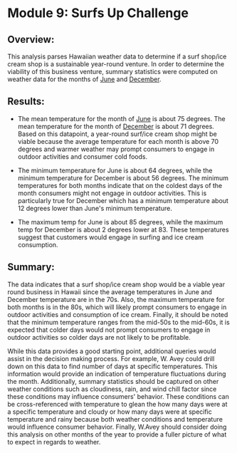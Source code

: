 # Module 9: Surfs Up Challenge

## Overview:

This analysis parses Hawaiian weather data to determine if a surf shop/ice cream shop is a sustainable year-round venture.  In order to determine the viability of this business venture, summary statistics were computed on weather data for the months of [June](https://github.com/laurlen2112/surfs_up/blob/main/resources/june_query.png) and [December](https://github.com/laurlen2112/surfs_up/blob/main/resources/dec_query.png).  

## Results:

* The mean temperature for the month of [June](https://github.com/laurlen2112/surfs_up/blob/main/resources/june_stats.png) is about 75 degrees.  The mean temperature for the month of [December](https://github.com/laurlen2112/surfs_up/blob/main/resources/dec_stats.png) is about 71 degrees.  Based on this datapoint, a year-round surf/ice cream shop might be viable because the average temperature for each month is above 70 degrees and warmer weather may prompt consumers to engage in outdoor activities and consumer cold foods.

* The minimum temperature for June is about 64 degrees, while the minimum temperature for December is about 56 degrees.  The minimum temperatures for both months indicate that on the coldest days of the month consumers might not engage in outdoor activities.  This is particularly true for December which has a minimum temperature about 12 degrees lower than June's minimum temperature.

* The maximum temp for June is about 85 degrees, while the maximum temp for December is about 2 degrees lower at 83.  These temperatures suggest that customers would engage in surfing and ice cream consumption.

## Summary:

The data indicates that a surf shop/ice cream shop would be a viable year round business in Hawaii since the average temperatures in June and December temperature are in the 70s.  Also, the maximum temperature for both months is in the 80s, which will likely prompt consumers to engage in outdoor activities and consumption of ice cream.  Finally, it should be noted that the minimum temperature ranges from the mid-50s to the mid-60s, it is expected that colder days would not prompt consumers to engage in outdoor activities so colder days are not likely to be profitable. 

While this data provides a good starting point, additional queries would assist in the decision making process. For example, W. Avey could drill down on this data to find number of days at specific temperatures.  This information would provide an indication of temperature fluctuations during the month.  Additionally, summary statistics should be captured on other weather conditions such as cloudiness, rain, and wind chill factor since these conditions may influence consumers' behavior.  These conditions can be cross-referenced with temperature to glean the how many days were at a specific temperature and cloudy or how many days were at specific temperature and rainy because both weather conditions and temperature would influence consumer behavior.  Finally, W.Avey should consider doing this analysis on other months of the year to provide a fuller picture of what to expect in regards to weather.  
